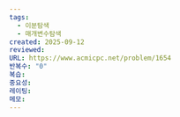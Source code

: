 ```yaml
---
tags:
  - 이분탐색
  - 매개변수탐색
created: 2025-09-12
reviewed:
URL: https://www.acmicpc.net/problem/1654
반복수: "0"
복습:
중요성:
레이팅:
메모:
---
```

